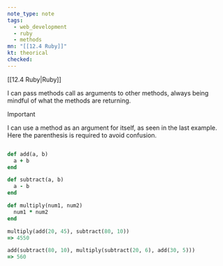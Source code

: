 ```yaml
---
note_type: note
tags:
  - web_development
  - ruby
  - methods
mn: "[[12.4 Ruby]]"
kt: theorical
checked: 
---
```

[[12.4 Ruby|Ruby]]

I can pass methods call as arguments to other methods, always being mindful of what the methods are returning. 

>[!important]
>I can use a method as an argument for itself, as seen in the last example. Here the parenthesis is required to avoid confusion.

```ruby

def add(a, b)
  a + b
end

def subtract(a, b)
  a - b
end

def multiply(num1, num2)
  num1 * num2
end

multiply(add(20, 45), subtract(80, 10))
=> 4550

add(subtract(80, 10), multiply(subtract(20, 6), add(30, 5)))
=> 560
```